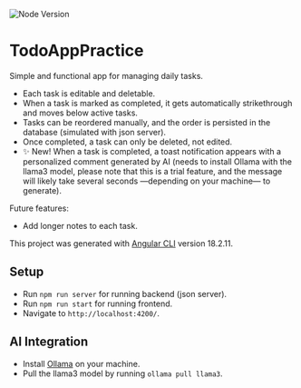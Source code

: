 ![Node Version](https://img.shields.io/badge/Node_version-18.19.1-green)

# TodoAppPractice

Simple and functional app for managing daily tasks.

- Each task is editable and deletable.
- When a task is marked as completed, it gets automatically strikethrough and moves below active tasks.
- Tasks can be reordered manually, and the order is persisted in the database (simulated with json server).
- Once completed, a task can only be deleted, not edited.
- ✨ New! When a task is completed, a toast notification appears with a personalized comment generated by AI (needs to install Ollama with the llama3 model, please note that this is a trial feature, and the message will likely take several seconds —depending on your machine— to generate).

Future features:

- Add longer notes to each task.

This project was generated with [Angular CLI](https://github.com/angular/angular-cli) version 18.2.11.

## Setup

- Run `npm run server` for running backend (json server).
- Run `npm run start` for running frontend.
- Navigate to `http://localhost:4200/`.

## AI Integration

- Install [Ollama](https://ollama.com/download) on your machine.
- Pull the llama3 model by running `ollama pull llama3`.
